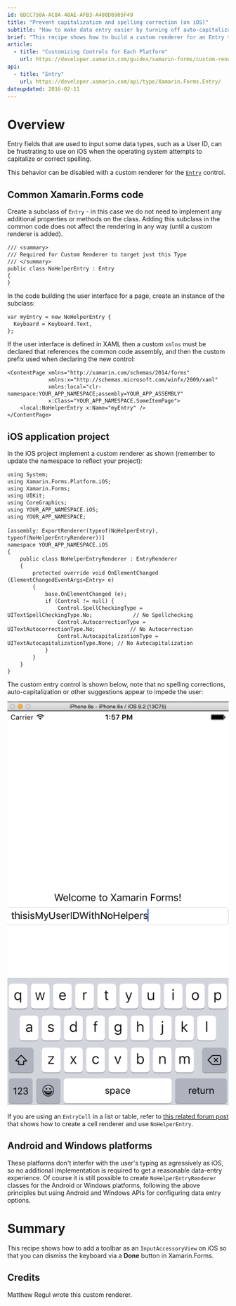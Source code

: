 ```yaml
---
id: 6DCC758A-AC8A-48AE-AFB3-A480D6905F49
title: "Prevent capitalization and spelling correction (on iOS)"
subtitle: "How to make data entry easier by turning off auto-capitalization and spelling correction"
brief: "This recipe shows how to build a custom renderer for an Entry that prevents iOS from changing what the user types."
article:
  - title: "Customizing Controls for Each Platform" 
    url: https://developer.xamarin.com/guides/xamarin-forms/custom-renderer/
api:
  - title: "Entry" 
    url: https://developer.xamarin.com/api/type/Xamarin.Forms.Entry/
dateupdated: 2016-02-11
---
```


# Overview

Entry fields that are used to input some data types, such as a User ID, can
be frustrating to use on iOS when the operating system attempts to capitalize
or correct spelling.

This behavior can be disabled with a custom renderer for the
[`Entry`](https://developer.xamarin.com/api/type/Xamarin.Forms.Entry/) control.

## Common Xamarin.Forms code

Create a subclass of `Entry` - in this case we do not need to implement any
additional properties or methods on the class. Adding this subclass in the
common code does not affect the rendering in any way (until a custom renderer is added).

```
/// <summary>
/// Required for Custom Renderer to target just this Type
/// </summary>
public class NoHelperEntry : Entry
{
}
```

In the code building the user interface for a page, create an instance of the subclass:

```
var myEntry = new NoHelperEntry {
  Keyboard = Keyboard.Text,
};
```

If the user interface is defined in XAML then a custom `xmlns` must be declared that references the common code assembly, and then the custom prefix used when declaring the new control:

```
<ContentPage xmlns="http://xamarin.com/schemas/2014/forms"
             xmlns:x="http://schemas.microsoft.com/winfx/2009/xaml"
             xmlns:local="clr-namespace:YOUR_APP_NAMESPACE;assembly=YOUR_APP_ASSEMBLY"
             x:Class="YOUR_APP_NAMESPACE.SomeItemPage">
    <local:NoHelperEntry x:Name="myEntry" />
</ContentPage>
```


## iOS application project

In the iOS project implement a custom renderer as shown (remember to update the namespace to reflect your project):

```
using System;
using Xamarin.Forms.Platform.iOS;
using Xamarin.Forms;
using UIKit;
using CoreGraphics;
using YOUR_APP_NAMESPACE.iOS;
using YOUR_APP_NAMESPACE;

[assembly: ExportRenderer(typeof(NoHelperEntry), typeof(NoHelperEntryRenderer))]
namespace YOUR_APP_NAMESPACE.iOS
{
	public class NoHelperEntryRenderer : EntryRenderer
	{
		protected override void OnElementChanged (ElementChangedEventArgs<Entry> e)
		{
			base.OnElementChanged (e);
			if (Control != null) {
				Control.SpellCheckingType = UITextSpellCheckingType.No;				// No Spellchecking
				Control.AutocorrectionType = UITextAutocorrectionType.No;			// No Autocorrection
				Control.AutocapitalizationType = UITextAutocapitalizationType.None;	// No Autocapitalization
			}
		}
	}
}
```

The custom entry control is shown below, note that no spelling corrections,
auto-capitalization or other suggestions appear to impede the user:

![](Images/ios.png)

If you are using an `EntryCell` in a list or table, refer to [this related forum post](https://forums.xamarin.com/discussion/comment/83751/#Comment_83751)
that shows how to create a cell renderer and use `NoHelperEntry`.


## Android and Windows platforms

These platforms don't interfer with the user's typing as agressively as iOS,
so no additional implementation is required to get a reasonable data-entry experience.
Of course it is still possible to create `NoHelperEntryRenderer` classes for
the Android or Windows platforms, following the above principles but using
Android and Windows APIs for configuring data entry options.

# Summary

This recipe shows how to add a toolbar as an `InputAccessoryView` on iOS so that you can dismiss the keyboard via a **Done** button in Xamarin.Forms.

## Credits

Matthew Regul wrote this custom renderer.

